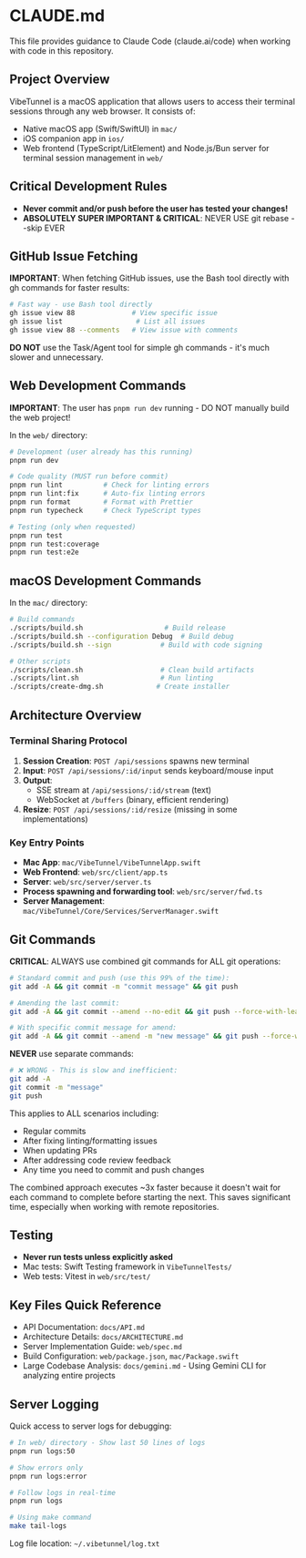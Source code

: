 # CLAUDE.md

This file provides guidance to Claude Code (claude.ai/code) when working with code in this repository.

## Project Overview

VibeTunnel is a macOS application that allows users to access their terminal sessions through any web browser. It consists of:
- Native macOS app (Swift/SwiftUI) in `mac/`
- iOS companion app in `ios/`
- Web frontend (TypeScript/LitElement) and Node.js/Bun server for terminal session management in `web/`

## Critical Development Rules

- **Never commit and/or push before the user has tested your changes!**
- **ABSOLUTELY SUPER IMPORTANT & CRITICAL**: NEVER USE git rebase --skip EVER

## GitHub Issue Fetching

**IMPORTANT**: When fetching GitHub issues, use the Bash tool directly with gh commands for faster results:

```bash
# Fast way - use Bash tool directly
gh issue view 88              # View specific issue
gh issue list                  # List all issues
gh issue view 88 --comments   # View issue with comments
```

**DO NOT** use the Task/Agent tool for simple gh commands - it's much slower and unnecessary.

## Web Development Commands

**IMPORTANT**: The user has `pnpm run dev` running - DO NOT manually build the web project!

In the `web/` directory:

```bash
# Development (user already has this running)
pnpm run dev

# Code quality (MUST run before commit)
pnpm run lint          # Check for linting errors
pnpm run lint:fix      # Auto-fix linting errors
pnpm run format        # Format with Prettier
pnpm run typecheck     # Check TypeScript types

# Testing (only when requested)
pnpm run test
pnpm run test:coverage
pnpm run test:e2e
```

## macOS Development Commands

In the `mac/` directory:

```bash
# Build commands
./scripts/build.sh                    # Build release
./scripts/build.sh --configuration Debug  # Build debug
./scripts/build.sh --sign            # Build with code signing

# Other scripts
./scripts/clean.sh                   # Clean build artifacts
./scripts/lint.sh                    # Run linting
./scripts/create-dmg.sh             # Create installer
```

## Architecture Overview

### Terminal Sharing Protocol
1. **Session Creation**: `POST /api/sessions` spawns new terminal
2. **Input**: `POST /api/sessions/:id/input` sends keyboard/mouse input
3. **Output**:
   - SSE stream at `/api/sessions/:id/stream` (text)
   - WebSocket at `/buffers` (binary, efficient rendering)
4. **Resize**: `POST /api/sessions/:id/resize` (missing in some implementations)

### Key Entry Points
- **Mac App**: `mac/VibeTunnel/VibeTunnelApp.swift`
- **Web Frontend**: `web/src/client/app.ts`
- **Server**: `web/src/server/server.ts`
- **Process spawning and forwarding tool**:  `web/src/server/fwd.ts`
- **Server Management**: `mac/VibeTunnel/Core/Services/ServerManager.swift`

## Git Commands

**CRITICAL**: ALWAYS use combined git commands for ALL git operations:

```bash
# Standard commit and push (use this 99% of the time):
git add -A && git commit -m "commit message" && git push

# Amending the last commit:
git add -A && git commit --amend --no-edit && git push --force-with-lease

# With specific commit message for amend:
git add -A && git commit --amend -m "new message" && git push --force-with-lease
```

**NEVER** use separate commands:
```bash
# ❌ WRONG - This is slow and inefficient:
git add -A
git commit -m "message"
git push
```

This applies to ALL scenarios including:
- Regular commits
- After fixing linting/formatting issues  
- When updating PRs
- After addressing code review feedback
- Any time you need to commit and push changes

The combined approach executes ~3x faster because it doesn't wait for each command to complete before starting the next. This saves significant time, especially when working with remote repositories.

## Testing

- **Never run tests unless explicitly asked**
- Mac tests: Swift Testing framework in `VibeTunnelTests/`
- Web tests: Vitest in `web/src/test/`

## Key Files Quick Reference

- API Documentation: `docs/API.md`
- Architecture Details: `docs/ARCHITECTURE.md`
- Server Implementation Guide: `web/spec.md`
- Build Configuration: `web/package.json`, `mac/Package.swift`
- Large Codebase Analysis: `docs/gemini.md` - Using Gemini CLI for analyzing entire projects

## Server Logging

Quick access to server logs for debugging:

```bash
# In web/ directory - Show last 50 lines of logs
pnpm run logs:50

# Show errors only
pnpm run logs:error

# Follow logs in real-time
pnpm run logs

# Using make command
make tail-logs
```

Log file location: `~/.vibetunnel/log.txt`